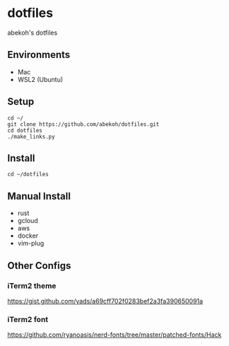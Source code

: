 # dotfiles

abekoh's dotfiles

## Environments
- Mac
- WSL2 (Ubuntu)

## Setup

```
cd ~/
git clone https://github.com/abekoh/dotfiles.git
cd dotfiles
./make_links.py
```

## Install
```
cd ~/dotfiles
```

## Manual Install
- rust
- gcloud
- aws
- docker
- vim-plug

## Other Configs

### iTerm2 theme
https://gist.github.com/yads/a69cff702f0283bef2a3fa390650091a

### iTerm2 font
https://github.com/ryanoasis/nerd-fonts/tree/master/patched-fonts/Hack
